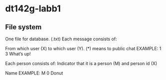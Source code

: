 # dt142g-labb1


## File system
One file for database. (.txt) 
Each message consists of: 

From which user (X) to which user (Y). (*) means to public chat 
EXAMPLE: 1 3 What’s up!
        

Each person consists of:
Indicator that it is a person (M) and person id (X)

Name
EXAMPLE: M 0 Donut 
